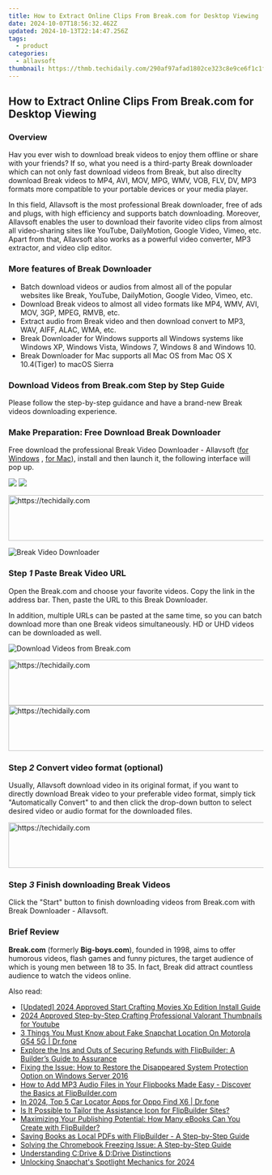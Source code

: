 ```yaml
---
title: How to Extract Online Clips From Break.com for Desktop Viewing
date: 2024-10-07T18:56:32.462Z
updated: 2024-10-13T22:14:47.256Z
tags:
  - product
categories:
  - allavsoft
thumbnail: https://thmb.techidaily.com/290af97afad1802ce323c8e9ce6f1c1f031089327fdc749a381a84624fdbd2f2.jpg
---
```


## How to Extract Online Clips From Break.com for Desktop Viewing

### Overview

Hav you ever wish to download break videos to enjoy them offline or share with your friends? If so, what you need is a third-party Break downloader which can not only fast download videos from Break, but also direclty download Break videos to MP4, AVI, MOV, MPG, WMV, VOB, FLV, DV, MP3 formats more compatible to your portable devices or your media player.

In this field, Allavsoft is the most professional Break downloader, free of ads and plugs, with high efficiency and supports batch downloading. Moreover, Allavsoft enables the user to download their favorite video clips from almost all video-sharing sites like YouTube, DailyMotion, Google Video, Vimeo, etc. Apart from that, Allavsoft also works as a powerful video converter, MP3 extractor, and video clip editor.

### More features of Break Downloader

* Batch download videos or audios from almost all of the popular websites like Break, YouTube, DailyMotion, Google Video, Vimeo, etc.
* Download Break videos to almost all video formats like MP4, WMV, AVI, MOV, 3GP, MPEG, RMVB, etc.
* Extract audio from Break video and then download convert to MP3, WAV, AIFF, ALAC, WMA, etc.
* Break Downloader for Windows supports all Windows systems like Windows XP, Windows Vista, Windows 7, Windows 8 and Windows 10.
* Break Downloader for Mac supports all Mac OS from Mac OS X 10.4(Tiger) to macOS Sierra

### Download Videos from Break.com Step by Step Guide

Please follow the step-by-step guidance and have a brand-new Break videos downloading experience.

### Make Preparation: Free Download Break Downloader

Free download the professional Break Video Downloader - Allavsoft ([for Windows](https://tools.techidaily.com/allavsoft/products/) , [for Mac](https://tools.techidaily.com/allavsoft/products/)), install and then launch it, the following interface will pop up.

[![](https://www.allavsoft.com/how-to/../images/how-to/free-download-win.jpg)](https://tools.techidaily.com/allavsoft/products/) [![](https://www.allavsoft.com/how-to/../images/how-to/free-download-mac.jpg)](https://tools.techidaily.com/allavsoft/products/)

<!-- affiliate ads begin -->
<a href="https://aligracehair.sjv.io/c/5597632/1880976/19272" target="_top" id="1880976">
  <img src="//a.impactradius-go.com/display-ad/19272-1880976" border="0" alt="https://techidaily.com" width="728" height="90"/>
</a>
<img height="0" width="0" src="https://aligracehair.sjv.io/i/5597632/1880976/19272" style="position:absolute;visibility:hidden;" border="0" />
<!-- affiliate ads end -->

![Break Video Downloader](https://www.allavsoft.com/how-to/../images/allavsoft/screen-shot-600.jpg)

### Step _1_ Paste Break Video URL

Open the Break.com and choose your favorite videos. Copy the link in the address bar. Then, paste the URL to this Break Downloader.

In addition, multiple URLs can be pasted at the same time, so you can batch download more than one Break videos simultaneously. HD or UHD videos can be downloaded as well.

![Download Videos from Break.com](https://www.allavsoft.com/how-to/../images/how-to/break-video-downloader/download-break-videos.jpg)

<!-- affiliate ads begin -->
<a href="https://imp.i357552.net/c/5597632/1006793/11832" target="_top" id="1006793">
  <img src="//a.impactradius-go.com/display-ad/11832-1006793" border="0" alt="https://techidaily.com" width="728" height="90"/>
</a>
<img height="0" width="0" src="https://imp.i357552.net/i/5597632/1006793/11832" style="position:absolute;visibility:hidden;" border="0" />
<!-- affiliate ads end -->

<!-- affiliate ads begin -->
<a href="https://appsumo.8odi.net/c/5597632/2037350/7443" target="_top" id="2037350">
  <img src="//a.impactradius-go.com/display-ad/7443-2037350" border="0" alt="https://techidaily.com" width="728" height="90"/>
</a>
<img height="0" width="0" src="https://appsumo.8odi.net/i/5597632/2037350/7443" style="position:absolute;visibility:hidden;" border="0" />
<!-- affiliate ads end -->

### Step _2_ Convert video format (optional)

Usually, Allavsoft download video in its original format, if you want to directly download Break video to your preferable video format, simply tick "Automatically Convert" to and then click the drop-down button to select desired video or audio format for the downloaded files.

<!-- affiliate ads begin -->
<a href="https://appsumo.8odi.net/c/5597632/2068411/7443" target="_top" id="2068411">
  <img src="//a.impactradius-go.com/display-ad/7443-2068411" border="0" alt="https://techidaily.com" width="728" height="90"/>
</a>
<img height="0" width="0" src="https://appsumo.8odi.net/i/5597632/2068411/7443" style="position:absolute;visibility:hidden;" border="0" />
<!-- affiliate ads end -->

### Step _3_ Finish downloading Break Videos

Click the "Start" button to finish downloading videos from Break.com with Break Downloader - Allavsoft.

### Brief Review

**Break.com** (formerly **Big-boys.com**), founded in 1998, aims to offer humorous videos, flash games and funny pictures, the target audience of which is young men between 18 to 35\. In fact, Break did attract countless audience to watch the videos online.

<ins class="adsbygoogle"
     style="display:block"
     data-ad-format="autorelaxed"
     data-ad-client="ca-pub-7571918770474297"
     data-ad-slot="1223367746"></ins>

<ins class="adsbygoogle"
     style="display:block"
     data-ad-client="ca-pub-7571918770474297"
     data-ad-slot="8358498916"
     data-ad-format="auto"
     data-full-width-responsive="true"></ins>

<span class="atpl-alsoreadstyle">Also read:</span>
<div><ul>
<li><a href="https://fox-http.techidaily.com/updated-2024-approved-start-crafting-movies-xp-edition-install-guide/"><u>[Updated] 2024 Approved Start Crafting Movies Xp Edition Install Guide</u></a></li>
<li><a href="https://youtube-help.techidaily.com/2024-approved-step-by-step-crafting-professional-valorant-thumbnails-for-youtube/"><u>2024 Approved Step-by-Step Crafting Professional Valorant Thumbnails for Youtube</u></a></li>
<li><a href="https://location-social.techidaily.com/3-things-you-must-know-about-fake-snapchat-location-on-motorola-g54-5g-drfone-by-drfone-virtual-android/"><u>3 Things You Must Know about Fake Snapchat Location On Motorola G54 5G | Dr.fone</u></a></li>
<li><a href="https://win-extraordinary.techidaily.com/explore-the-ins-and-outs-of-securing-refunds-with-flipbuilder-a-builders-guide-to-assurance/"><u>Explore the Ins and Outs of Securing Refunds with FlipBuilder: A Builder’s Guide to Assurance</u></a></li>
<li><a href="https://win-bytes.techidaily.com/fixing-the-issue-how-to-restore-the-disappeared-system-protection-option-on-windows-server-2016/"><u>Fixing the Issue: How to Restore the Disappeared System Protection Option on Windows Server 2016</u></a></li>
<li><a href="https://win-extraordinary.techidaily.com/how-to-add-mp3-audio-files-in-your-flipbooks-made-easy-discover-the-basics-at-flipbuildercom/"><u>How to Add MP3 Audio Files in Your Flipbooks Made Easy - Discover the Basics at FlipBuilder.com</u></a></li>
<li><a href="https://android-location-track.techidaily.com/in-2024-top-5-car-locator-apps-for-oppo-find-x6-drfone-by-drfone-virtual-android/"><u>In 2024, Top 5 Car Locator Apps for Oppo Find X6 | Dr.fone</u></a></li>
<li><a href="https://win-extraordinary.techidaily.com/is-it-possible-to-tailor-the-assistance-icon-for-flipbuilder-sites/"><u>Is It Possible to Tailor the Assistance Icon for FlipBuilder Sites?</u></a></li>
<li><a href="https://win-extraordinary.techidaily.com/maximizing-your-publishing-potential-how-many-ebooks-can-you-create-with-flipbuilder/"><u>Maximizing Your Publishing Potential: How Many eBooks Can You Create with FlipBuilder?</u></a></li>
<li><a href="https://win-extraordinary.techidaily.com/saving-books-as-local-pdfs-with-flipbuilder-a-step-by-step-guide/"><u>Saving Books as Local PDFs with FlipBuilder - A Step-by-Step Guide</u></a></li>
<li><a href="https://techtrends.techidaily.com/solving-the-chromebook-freezing-issue-a-step-by-step-guide/"><u>Solving the Chromebook Freezing Issue: A Step-by-Step Guide</u></a></li>
<li><a href="https://win11-tips.techidaily.com/understanding-cdrive-and-ddrive-distinctions/"><u>Understanding C:Drive & D:Drive Distinctions</u></a></li>
<li><a href="https://fox-helps.techidaily.com/unlocking-snapchats-spotlight-mechanics-for-2024/"><u>Unlocking Snapchat's Spotlight Mechanics for 2024</u></a></li>
</ul></div>

